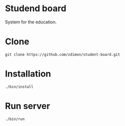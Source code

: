 # Studend board

System for the education.

# Clone

    git clone https://github.com/zdimon/student-board.git

# Installation

    ./bin/install

# Run server

    ./bin/run


